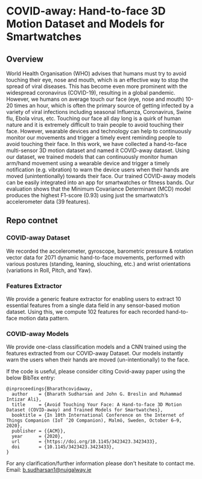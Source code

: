 # COVID-away: Hand-to-face 3D Motion Dataset and Models for Smartwatches

## Overview

World Health Organisation (WHO) advises that humans must try to avoid touching their eye, nose and mouth,
which is an effective way to stop the spread of viral diseases. This has become even more prominent with
the widespread coronavirus (COVID-19), resulting in a global pandemic. However, we humans on average
touch our face (eye, nose and mouth) 10-20 times an hour, which is often the primary source of getting infected by a variety of viral infections including seasonal Influenza, Coronavirus, Swine
flu, Ebola virus, etc. Touching our face all day long is a quirk of human nature and it is extremely
difficult to train people to avoid touching their face. However, wearable devices and technology can help
to continuously monitor our movements and trigger a timely event reminding people to avoid touching
their face. In this work, we have collected a hand-to-face multi-sensor 3D motion dataset and named it
COVID-away dataset. Using our dataset, we trained models that can continuously monitor human arm/hand
movement using a wearable device and trigger a timely notification (e.g. vibration) to warn the device users
when their hands are moved (unintentionally) towards their face. Our trained COVID-away models can be
easily integrated into an app for smartwatches or fitness bands. Our evaluation shows that the Minimum
Covariance Determinant (MCD) model produces the highest F1-score (0.93) using just the smartwatch’s
accelerometer data (39 features).

## Repo contnet 

### COVID-away Dataset

We recorded the accelerometer, gyroscope, barometric pressure \& rotation vector data for 2071 dynamic hand-to-face movements, performed with various postures (standing, leaning, slouching, etc.) and wrist orientations (variations in Roll, Pitch, and Yaw).

### Features Extractor

We provide a generic feature extractor for enabling users to extract 10 essential features from a single data field in any sensor-based motion dataset. Using this, we compute 102 features for each recorded hand-to-face motion data pattern.

### COVID-away Models

We provide one-class classification models and a CNN trained using the features extracted from our COVID-away Dataset. Our models instantly warn the users when their hands are moved (un-intentionally) to the face.

If the code is useful, please consider citing Covid-away paper using the below BibTex entry:

```
@inproceedings{Bharathcovidaway,
  author    = {Bharath Sudharsan and John G. Breslin and Muhammad Intizar Ali},
  title     = {Avoid Touching Your Face: A Hand-to-face 3D Motion Dataset (COVID-away) and Trained Models for Smartwatches},
  booktitle = {In 10th International Conference on the Internet of Things Companion (IoT ’20 Companion), Malmö, Sweden, October 6–9, 2020},
  publisher = {{ACM}},
  year      = {2020},
  url       = {https://doi.org/10.1145/3423423.3423433},
  doi       = {10.1145/3423423.3423433},
}
```

For any clarification/further information please don't hesitate to contact me. Email: b.sudharsan1@nuigalway.ie
